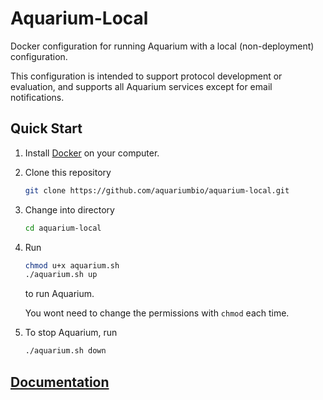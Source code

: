 # Aquarium-Local

Docker configuration for running Aquarium with a local (non-deployment) configuration.

This configuration is intended to support protocol development or evaluation, and supports all Aquarium services except for email notifications.

## Quick Start

1. Install [Docker](https://www.docker.com/get-started) on your computer.

2. Clone this repository

   ```bash
   git clone https://github.com/aquariumbio/aquarium-local.git
   ```

3. Change into directory

   ```bash
   cd aquarium-local
   ```

4. Run

   ```bash
   chmod u+x aquarium.sh
   ./aquarium.sh up
   ```

   to run Aquarium.

   You wont need to change the permissions with `chmod` each time.

5. To stop Aquarium, run

   ```bash
   ./aquarium.sh down
   ```

## [Documentation](http://aquariumbio.github.io/aquarium-local/)
